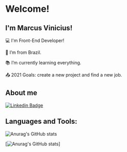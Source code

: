# Welcome!

 

## I'm Marcus Vinicius!

 

:computer: I'm Front-End Developer!

:house_with_garden: I’m from Brazil.

:books: I’m currently learning everything.

:outbox_tray: 2021 Goals: create a new project and find a new job.

## About me


[![Linkedin Badge](https://img.shields.io/badge/-LinkedIn-blue?style=flat-square&logo=Linkedin&logoColor=white&link=https://www.linkedin.com/in/marcus-vinicius-18762718a/)]( https://www.linkedin.com/in/marcus-vinicius-18762718a/) 


## Languages  and Tools:

![Anurag's GitHub stats](https://github-readme-stats.vercel.app/api?username=AliceCullen-html&show_icons=true&theme=dracula)



[![Anurag's GitHub stats](https://github-readme-stats.vercel.app/api/top-langs/?username=AliceCullen-html)]





